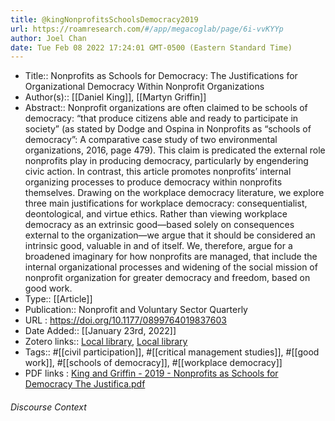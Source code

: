 ```yaml
---
title: @kingNonprofitsSchoolsDemocracy2019
url: https://roamresearch.com/#/app/megacoglab/page/6i-vvKYYp
author: Joel Chan
date: Tue Feb 08 2022 17:24:01 GMT-0500 (Eastern Standard Time)
---
```


- Title:: Nonprofits as Schools for Democracy: The Justifications for Organizational Democracy Within Nonprofit Organizations
- Author(s):: [[Daniel King]], [[Martyn Griffin]]
- Abstract:: Nonprofit organizations are often claimed to be schools of democracy: “that produce citizens able and ready to participate in society” (as stated by Dodge and Ospina in Nonprofits as “schools of democracy”: A comparative case study of two environmental organizations, 2016, page 479). This claim is predicated the external role nonprofits play in producing democracy, particularly by engendering civic action. In contrast, this article promotes nonprofits’ internal organizing processes to produce democracy within nonprofits themselves. Drawing on the workplace democracy literature, we explore three main justifications for workplace democracy: consequentialist, deontological, and virtue ethics. Rather than viewing workplace democracy as an extrinsic good—based solely on consequences external to the organization—we argue that it should be considered an intrinsic good, valuable in and of itself. We, therefore, argue for a broadened imaginary for how nonprofits are managed, that include the internal organizational processes and widening of the social mission of nonprofit organization for greater democracy and freedom, based on good work.
- Type:: [[Article]]
- Publication:: Nonprofit and Voluntary Sector Quarterly
- URL : https://doi.org/10.1177/0899764019837603
- Date Added:: [[January 23rd, 2022]]
- Zotero links:: [Local library](zotero://select/groups/2451508/items/48LZ4XAH), [Local library](https://www.zotero.org/groups/2451508/items/48LZ4XAH)
- Tags:: #[[civil participation]], #[[critical management studies]], #[[good work]], #[[schools of democracy]], #[[workplace democracy]]
- PDF links : [King and Griffin - 2019 - Nonprofits as Schools for Democracy The Justifica.pdf](zotero://open-pdf/groups/2451508/items/938JDBF4)

###### Discourse Context


